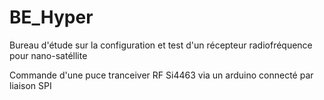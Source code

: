 # BE_Hyper
Bureau d'étude sur la configuration et test d'un récepteur radiofréquence pour nano-satéllite

Commande d'une puce tranceiver RF Si4463 via un arduino connecté par liaison SPI
